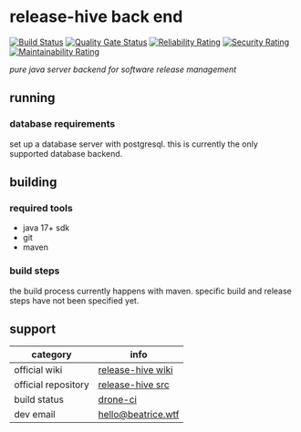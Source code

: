 # release-hive back end
[![Build Status](https://drone.beatrice.wtf/api/badges/bea/release-hive/status.svg)](https://drone.beatrice.wtf/bea/release-hive)
[![Quality Gate Status](https://sonar.beatrice.wtf/api/project_badges/measure?project=relhive&metric=alert_status&token=sqb_4f7b91f9a42424c2435f3d14de1fe4654a3cab5d)](https://sonar.beatrice.wtf/dashboard?id=relhive)
[![Reliability Rating](https://sonar.beatrice.wtf/api/project_badges/measure?project=relhive&metric=reliability_rating&token=sqb_4f7b91f9a42424c2435f3d14de1fe4654a3cab5d)](https://sonar.beatrice.wtf/dashboard?id=relhive)
[![Security Rating](https://sonar.beatrice.wtf/api/project_badges/measure?project=relhive&metric=security_rating&token=sqb_4f7b91f9a42424c2435f3d14de1fe4654a3cab5d)](https://sonar.beatrice.wtf/dashboard?id=relhive)
[![Maintainability Rating](https://sonar.beatrice.wtf/api/project_badges/measure?project=relhive&metric=sqale_rating&token=sqb_4f7b91f9a42424c2435f3d14de1fe4654a3cab5d)](https://sonar.beatrice.wtf/dashboard?id=relhive)


*pure java server backend for software release management*  
  
## running  
### database requirements  
set up a database server with postgresql.
this is currently the only supported database backend.
  
## building  
### required tools  
   
 - java 17+ sdk  
 - git  
 - maven  
  
### build steps  
the build process currently happens with maven.
specific build and release steps have not been specified yet.  
  
## support
| category            | info                                                              |
|---------------------|-------------------------------------------------------------------|
| official wiki       | [release-hive wiki](https://wiki.beatrice.wtf/en/release-hive)    |
| official repository | [release-hive src](https://git.beatrice.wtf/bea/release-hive.git) |
| build status        | [drone-ci](https://drone.beatrice.wtf/bea/release-hive)           |
| dev email           | [hello@beatrice.wtf](mailto:hello@beatrice.wtf)                   |
